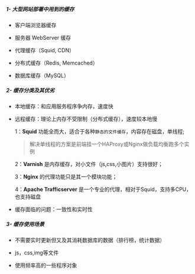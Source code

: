 ##### 1- 大型网站部署中用到的缓存

- 客户端浏览器缓存

- 服务器 WebServer 缓存

- 代理缓存（Squid, CDN）

- 分布式缓存（Redis, Memcached）

- 数据库缓存（MySQL）   

##### 2- 缓存分类及其优劣

- 本地缓存：和应用服务程序争内存，速度快

- 远程缓存：理论上内存不受限制（分布式缓存），速度较本地慢

    1：**Squid** 功能全而大，适合于各种`静态的文件缓存`，内容存在磁盘，单线程;

    > 解决单线程的方案是前端挂一个HAProxy或Nginx做负载均衡跑多个实例

    2：**Varnish** 是内存缓存，对小文件（js,css,小图片）支持很好；

    3：**Nginx** 的代理功能只是其一个模块功能；

    4：**Apache Trafficserver** 是一个专业的代理，相对于Squid，支持多CPU，也支持磁盘

- 缓存面临的问题：一致性和实时性    

##### 3- 缓存使用场景

- 不需要实时更新但又及其消耗数据库的数据（排行榜，统计数据）

- js，css,img等文件

- 使用频率高的一些程序对象
